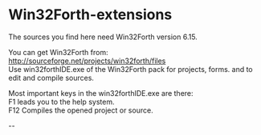 # Win32Forth-extensions 
The sources you find here need Win32Forth version 6.15.

You can get Win32Forth from: http://sourceforge.net/projects/win32forth/files  
 Use win32forthIDE.exe of the Win32Forth pack for projects, forms. and to edit and compile sources.

Most important keys in the win32forthIDE.exe are there:  
 F1 leads you to the help system.   
 F12 Compiles the opened project or source.

--
